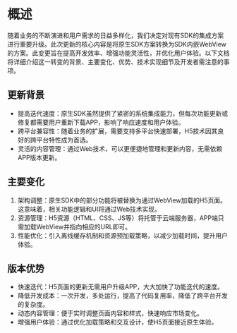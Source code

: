 # 概述
随着业务的不断演进和用户需求的日益多样化，我们决定对现有SDK的集成方案进行重要升级。此次更新的核心内容是将原生SDK方案转换为SDK内嵌WebView的方案。此变更旨在提高开发效率、增强功能灵活性，并优化用户体验。以下文档将详细介绍这一转变的背景、主要变化、优势、技术实现细节及开发者需注意的事项。

## 更新背景
- 提高迭代速度：原生SDK虽然提供了紧密的系统集成能力，但每次功能更新或修复都需要用户重新下载APP，影响了响应速度和用户体验。
- 跨平台兼容性：随着业务的扩展，需要支持多平台快速部署，H5技术因其良好的跨平台特性成为首选。
- 灵活的内容管理：通过Web技术，可以更便捷地管理和更新内容，无需依赖APP版本更新。

## 主要变化
1. 架构调整：原生SDK中的部分功能将被替换为通过WebView加载的H5页面。这意味着，相关功能逻辑和UI将通过Web技术实现。
2. 资源管理：H5资源（HTML、CSS、JS等）将托管于云端服务器，APP端只需加载WebView并指向相应的URL即可。
3. 性能优化：引入离线缓存机制和资源预加载策略，以减少加载时间，提升用户体验。

## 版本优势
- 快速迭代：H5页面的更新无需用户升级APP，大大加快了功能迭代的速度。
- 降低开发成本：一次开发，多处运行，提高了代码复用率，降低了跨平台开发的复杂度。
- 动态内容管理：便于实时调整页面内容和样式，快速响应市场变化。
- 增强用户体验：通过优化加载策略和交互设计，使H5页面接近原生体验。
